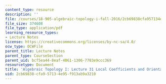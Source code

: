 ```yaml
---
content_type: resource
description: ''
file: /courses/18-905-algebraic-topology-i-fall-2016/2cb69838cfa957134e95f913ab9a3210_MIT18_905F16_lec31.pdf
file_size: 374608
file_type: application/pdf
learning_resource_types:
- Lecture Notes
license: https://creativecommons.org/licenses/by-nc-sa/4.0/
ocw_type: OCWFile
parent_title: Lecture Notes
parent_type: CourseSection
parent_uid: bcf5ea44-8eaf-4061-1306-7783e9ccc369
resourcetype: Document
title: 'Algebraic Topology I: Lecture 31 Local Coefficients and Orientations'
uid: 2cb69838-cfa9-5713-4e95-f913ab9a3210
---
```


